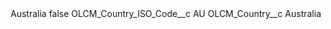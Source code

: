 <?xml version="1.0" encoding="UTF-8"?>
<CustomMetadata xmlns="http://soap.sforce.com/2006/04/metadata" xmlns:xsi="http://www.w3.org/2001/XMLSchema-instance" xmlns:xsd="http://www.w3.org/2001/XMLSchema">
    <label>Australia</label>
    <protected>false</protected>
    <values>
        <field>OLCM_Country_ISO_Code__c</field>
        <value xsi:type="xsd:string">AU</value>
    </values>
    <values>
        <field>OLCM_Country__c</field>
        <value xsi:type="xsd:string">Australia</value>
    </values>
</CustomMetadata>
